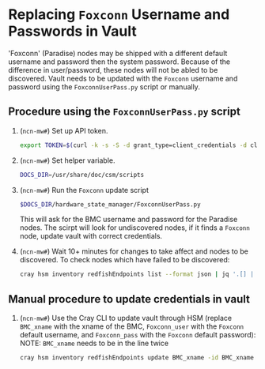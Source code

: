# Replacing `Foxconn` Username and Passwords in Vault

'Foxconn' (Paradise) nodes may be shipped with a different default username and password then the system password.
Because of the difference in user/password, these nodes will not be abled to be discovered.
Vault needs to be updated with the `Foxconn` username and password using the `FoxconnUserPass.py` script or manually.

## Procedure using the `FoxconnUserPass.py` script

1. (`ncn-mw#`) Set up API token.

    ```bash
    export TOKEN=$(curl -k -s -S -d grant_type=client_credentials -d client_id=admin-client -d client_secret=$(kubectl get secrets admin-client-auth -o jsonpath='{.data.client-secret}' | base64 -d) https://api-gw-service-nmn.local/keycloak/realms/shasta/protocol/openid-connect/token | jq -r '.access_token')
    ```

1. (`ncn-mw#`) Set helper variable.

    ```bash
    DOCS_DIR=/usr/share/doc/csm/scripts
    ```

1. (`ncn-mw#`) Run the `Foxconn` update script

    ```bash
    $DOCS_DIR/hardware_state_manager/FoxconnUserPass.py
    ```

    This will ask for the BMC username and password for the Paradise nodes.
    The scirpt will look for undiscovered nodes, if it finds a `Foxconn` node, update vault with correct credentials.

1. (`ncn-mw#`) Wait 10+ minutes for changes to take affect and nodes to be discovered.  To check nodes which have failed to be discovered:

   ```bash
   cray hsm inventory redfishEndpoints list --format json | jq '.[] | .[] | select (.DiscoveryInfo.LastDiscoveryStatus!="DiscoverOK")'
   ```

## Manual procedure to update credentials in vault

1. (`ncn-mw#`) Use the Cray CLI to update vault through HSM (replace `BMC_xname` with the xname of the BMC, `Foxconn_user` with the `Foxconn` default username, and `Foxconn_pass` with the `Foxconn` default password):
    NOTE: `BMC_xname` needs to be in the line twice

   ```bash
   cray hsm inventory redfishEndpoints update BMC_xname -id BMC_xname --user Foxconn_user --password Foxconn_pass
   ```
